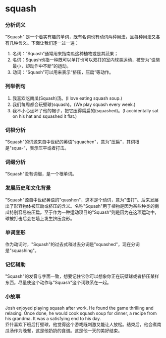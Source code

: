 # squash

### 分析词义

  

"Squash" 是一个着实有趣的单词，既有名词也有动词两种用法，且每种用法又各有几种含义。下面让我们逐一过一遍：

  

1.  名词：“Squash”通常用来指南瓜这种植物或是其蔬果；
2.  名词：Squash也指一种既可以单打也可以双打的室内球类运动，被誉为“设施最小，却动作中不断”的运动。
3.  动词：“Squash”可以用来表示“挤压，压扁”等动作。

  

### 列举例句

  

1.  我喜欢吃南瓜(Squash)汤。(I love eating squash soup.)
2.  我们每周都会玩壁球(squash)。(We play squash every week.)
3.  我不小心坐坏了他的帽子，把它压得扁扁的(squashed)。(I accidentally sat on his hat and squashed it flat.)

  

### 词根分析

  

"Squash"的词源来自中世纪的英语"squachen"，意为"压扁"，其词根是"squa-”，表示压平或者打击。

  

### 词缀分析

  

"Squash"没有词缀，是一个根单词。

  

### 发展历史和文化背景

  

"Squash"源自中世纪英语的"quashen"，这本是个动词，意为"击打"。后来发展出了形容物体被压扁或挤压的含义。名称"Squash"用于植物是因为某些种类的南瓜特别容易被压扁。至于作为一种运动项目的"Squash"则是因为在这项运动中，球被打击后会在墙上发生挤压变形。

  

### 单词变形

  

作为动词时，"Squash"的过去式和过去分词是"squashed"，现在分词是"squashing"。

  

### 记忆辅助

  

"Squash"的发音与字面一致，想要记住它你可以想象你正在玩壁球或者挤压某样东西，尽量使这个动作与"Squash"这个词联系在一起。

  

### 小故事

  

Josh enjoyed playing squash after work. He found the game thrilling and relaxing. Once done, he would cook squash soup for dinner, a recipe from his grandma. It was a satisfying end to his day.  
乔什喜欢下班后打壁球，他觉得这个游戏既刺激又能让人放松。结束后，他会煮南瓜汤作为晚餐，这是他奶奶的食谱。这是他一天的美好结束。
